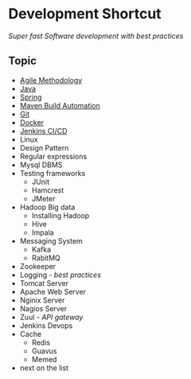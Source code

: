 # Development Shortcut

*Super fast Software development with best practices*

## Topic

- [Agile Methodology](Agile/agile.md)
- [Java](Java/java.md)
- [Spring](Spring/spring.md)
- [Maven Build Automation](Maven/README.md)
- [Git](Git/README.md)
- [Docker](Docker/docker.md)
- [Jenkins CI/CD](Jenkins/jenkins.md)
- Linux
- Design Pattern
- Regular expressions
- Mysql DBMS
- Testing frameworks 
  - JUnit
  - Hamcrest
  - JMeter
- Hadoop Big data 
  - Installing Hadoop
  - Hive
  - Impala
- Messaging System 
  - Kafka  
  - RabitMQ
- Zookeeper
- Logging - *best practices*
- Tomcat Server
- Apache Web Server
- Nginix Server
- Nagios Server
- Zuul - *API gateway*
- Jenkins Devops
- Cache
  - Redis
  - Guavus
  - Memed
- next on the list
